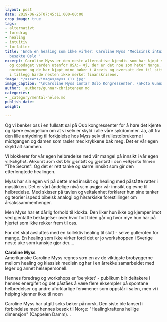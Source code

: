 ```yaml
---
layout: post
date: 2019-06-25T07:45:11.000+00:00
crop_image: true
tags:
- alternativt
- foredrag
- healing
- intuitiv
- forfatter
title: 'Enda en healing som ikke virker: Caroline Myss "Medisinsk intuitiv" og forfatter
  besøkte Oslo '
excerpt: Caroline Myss er den neste alternative kjendis som har kjøpt seg en globus
  og oppdaget verden utenfor USA:- Oj, der er det noe som heter Norge. Der bor det
  nordmenn og de har kjøpt mine bøker i årevis og oversatt dem til sitt språk. Og
  i tillegg harde nesten ikke merket finanskrisene.
image: "/assets/images/myss (1).jpg"
image_caption: "\nCaroline Myss inntar Oslo Kongressenter. \nFoto Gunnar Christensen"
author: _authors/gunnar-christensen.md
categories:
- _category/mental-helse.md
publish_date: 
weight: 

---
```

Og vi benker oss i en fullsatt sal på Oslo kongressenter for å høre det kjente og kjære evangelium om at vi selv er skyld i alle våre sykdommer. Ja, alt fra den lille antydning til forkjølelse hos Myss selv til rullestolbrukerne i midtgangen og damen som rasler med krykkene bak meg. Det er vår egen skyld alt sammen.

Vi blokkerer for vår egen helbredelse med vår mangel på innsikt i vår egen virkelighet. Akkurat som det blir gjentatt og gjentatt i den velkjente filmen "The Secret". Og det er rett tanke og større innsikt som gir den etterlengtede healingen.

Myss har sin egen vri på dette med innsikt og healing med påståtte røtter i mystikken. Det er vårt åndelige nivå som avgjør vår innsikt og evne til helbredelse. Med skisser på tavlen og veltalenhet forklarer hun sine tanker og teorier ispedd bibelsk analogi og hierarkiske forestillinger om årsakssammenhenger.

Men Myss har et dårlig forhold til klokka. Den liker hun ikke og kjemper imot ved gjentatte beklagelser over hvor fort tiden går og hvor mye hun har på hjertet som ikke rekker frem til oss.

For det skal avsluttes med en kollektiv healing til slutt - selve gulleroten for mange. En healing som ikke virker fordi det er jo workshoppen i Sverige neste uke som kanskje gjør det....

**Caroline Myss**  
Amerikanske Caroline Myss regnes som en av de viktigste brobyggerne mellom healing og klassisk medisin og har i en årrekke samarbeidet med leger og annet helsepersonell.

Hennes foredrag og workshops er 'beryktet' - publikum blir deltakere i hennes energifelt og det påståes å være flere eksempler på spontane helbredelser og andre uforklarlige fenomener som oppstår i salen, men vi i helping kjenner ikke til noen

Caroline Myss har utgitt seks bøker på norsk. Den siste ble lansert i forbindelse med hennes besøk til Norge: "Healingkraftens hellige dimensjon" (Cappelen Damm). .